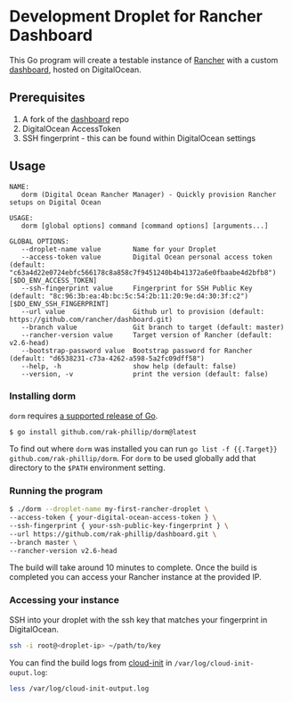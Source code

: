 # Development Droplet for Rancher Dashboard

This Go program will create a testable instance of [Rancher](https://github.com/rancher/rancher) with a custom [dashboard](https://github.com/rancher/dashboard), hosted on DigitalOcean.

## Prerequisites

1. A fork of the [dashboard](https://github.com/rancher/dashboard) repo
2. DigitalOcean AccessToken
3. SSH fingerprint - this can be found within DigitalOcean settings

## Usage

```
NAME:
   dorm (Digital Ocean Rancher Manager) - Quickly provision Rancher setups on Digital Ocean

USAGE:
   dorm [global options] command [command options] [arguments...]

GLOBAL OPTIONS:
   --droplet-name value        Name for your Droplet
   --access-token value        Digital Ocean personal access token (default: "c63a4d22e0724ebfc566178c8a858c7f9451240b4b41372a6e0fbaabe4d2bfb8") [$DO_ENV_ACCESS_TOKEN]
   --ssh-fingerprint value     Fingerprint for SSH Public Key (default: "8c:96:3b:ea:4b:bc:5c:54:2b:11:20:9e:d4:30:3f:c2") [$DO_ENV_SSH_FINGERPRINT]
   --url value                 Github url to provision (default: https://github.com/rancher/dashboard.git)
   --branch value              Git branch to target (default: master)
   --rancher-version value     Target version of Rancher (default: v2.6-head)
   --bootstrap-password value  Bootstrap password for Rancher (default: "d6538231-c73a-4262-a598-5a2fc09dff58")
   --help, -h                  show help (default: false)
   --version, -v               print the version (default: false)
```
### Installing dorm

`dorm` requires [a supported release of Go](https://go.dev/doc/devel/release#policy).

```
$ go install github.com/rak-phillip/dorm@latest
```

To find out where `dorm` was installed you can run `go list -f {{.Target}} github.com/rak-phillip/dorm`. For `dorm` to be used globally add that directory to the `$PATH` environment setting.

### Running the program

```sh
$ ./dorm --droplet-name my-first-rancher-droplet \
--access-token { your-digital-ocean-access-token } \
--ssh-fingerprint { your-ssh-public-key-fingerprint } \
--url https://github.com/rak-phillip/dashboard.git \
--branch master \
--rancher-version v2.6-head
```

The build will take around 10 minutes to complete. Once the build is completed you can access your Rancher instance at the provided IP.

### Accessing your instance

SSH into your droplet with the ssh key that matches your fingerprint in DigitalOcean.

```sh
ssh -i root@<droplet-ip> ~/path/to/key
```

You can find the build logs from [cloud-init](https://cloudinit.readthedocs.io/en/latest/) in `/var/log/cloud-init-ouput.log`:

```sh
less /var/log/cloud-init-output.log
```
